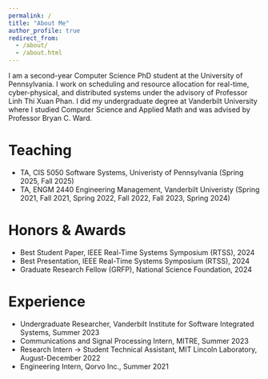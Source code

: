 ```yaml
---
permalink: /
title: "About Me"
author_profile: true
redirect_from: 
  - /about/
  - /about.html
---
```


I am a second-year Computer Science PhD student at the University of Pennsylvania. I work on scheduling and resource allocation for real-time, cyber-physical, and distributed systems under the advisory of Professor Linh Thi Xuan Phan. I did my undergraduate degree at Vanderbilt University where I studied Computer Science and Applied Math and was advised by Professor Bryan C. Ward.

Teaching
======
* TA, CIS 5050 Software Systems, Univeristy of Pennsylvania (Spring 2025, Fall 2025)
* TA, ENGM 2440 Engineering Management, Vanderbilt Univeristy (Spring 2021, Fall 2021, Spring 2022, Fall 2022, Fall 2023, Spring 2024)

Honors & Awards
======
* Best Student Paper, IEEE Real-Time Systems Symposium (RTSS), 2024
* Best Presentation, IEEE Real-Time Systems Symposium (RTSS), 2024
* Graduate Research Fellow (GRFP), National Science Foundation, 2024

Experience
======
* Undergraduate Researcher, Vanderbilt Institute for Software Integrated Systems, Summer 2023
* Communications and Signal Processing Intern, MITRE, Summer 2023
* Research Intern → Student Technical Assistant, MIT Lincoln Laboratory, August-December 2022
* Engineering Intern, Qorvo Inc., Summer 2021